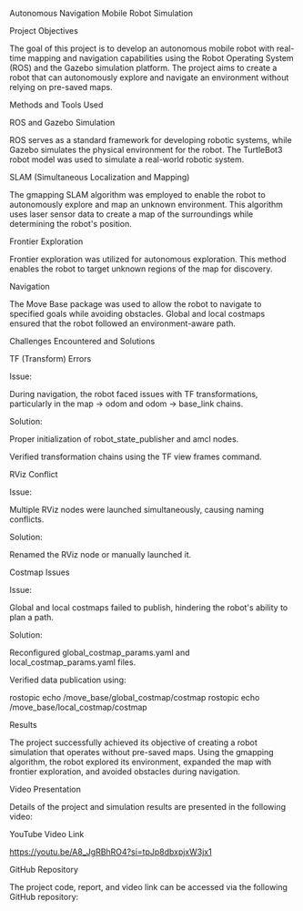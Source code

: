 Autonomous Navigation Mobile Robot Simulation

Project Objectives

The goal of this project is to develop an autonomous mobile robot with real-time mapping and navigation capabilities using the Robot Operating System (ROS) and the Gazebo simulation platform. The project aims to create a robot that can autonomously explore and navigate an environment without relying on pre-saved maps.

Methods and Tools Used

ROS and Gazebo Simulation

ROS serves as a standard framework for developing robotic systems, while Gazebo simulates the physical environment for the robot. The TurtleBot3 robot model was used to simulate a real-world robotic system.

SLAM (Simultaneous Localization and Mapping)

The gmapping SLAM algorithm was employed to enable the robot to autonomously explore and map an unknown environment. This algorithm uses laser sensor data to create a map of the surroundings while determining the robot's position.

Frontier Exploration

Frontier exploration was utilized for autonomous exploration. This method enables the robot to target unknown regions of the map for discovery.

Navigation

The Move Base package was used to allow the robot to navigate to specified goals while avoiding obstacles. Global and local costmaps ensured that the robot followed an environment-aware path.

Challenges Encountered and Solutions

TF (Transform) Errors

Issue:

During navigation, the robot faced issues with TF transformations, particularly in the map -> odom and odom -> base_link chains.

Solution:

Proper initialization of robot_state_publisher and amcl nodes.

Verified transformation chains using the TF view frames command.

RViz Conflict

Issue:

Multiple RViz nodes were launched simultaneously, causing naming conflicts.

Solution:

Renamed the RViz node or manually launched it.

Costmap Issues

Issue:

Global and local costmaps failed to publish, hindering the robot's ability to plan a path.

Solution:

Reconfigured global_costmap_params.yaml and local_costmap_params.yaml files.

Verified data publication using:

rostopic echo /move_base/global_costmap/costmap
rostopic echo /move_base/local_costmap/costmap

Results

The project successfully achieved its objective of creating a robot simulation that operates without pre-saved maps. Using the gmapping algorithm, the robot explored its environment, expanded the map with frontier exploration, and avoided obstacles during navigation.

Video Presentation

Details of the project and simulation results are presented in the following video:

YouTube Video Link

https://youtu.be/A8_JgRBhRO4?si=tpJp8dbxpjxW3jx1

GitHub Repository

The project code, report, and video link can be accessed via the following GitHub repository:
